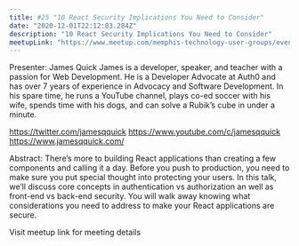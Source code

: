 ```yaml
---
title: #25 "10 React Security Implications You Need to Consider"
date: "2020-12-01T22:12:03.284Z"
description: "10 React Security Implications You Need to Consider"
meetupLink: "https://www.meetup.com/memphis-technology-user-groups/events/wvmklrybcqbcb/"
---
```


Presenter: James Quick
James is a developer, speaker, and teacher with a passion for Web Development. He is a Developer Advocate at Auth0 and has over 7 years of experience in Advocacy and Software Development. In his spare time, he runs a YouTube channel, plays co-ed soccer with his wife, spends time with his dogs, and can solve a Rubik’s cube in under a minute.

https://twitter.com/jamesqquick
https://www.youtube.com/c/jamesqquick
https://www.jamesqquick.com/

Abstract:
There’s more to building React applications than creating a few components and calling it a day. Before you push to production, you need to make sure you put special thought into protecting your users. In this talk, we’ll discuss core concepts in authentication vs authorization an well as front-end vs back-end security. You will walk away knowing what considerations you need to address to make your React applications are secure.

Visit meetup link for meeting details